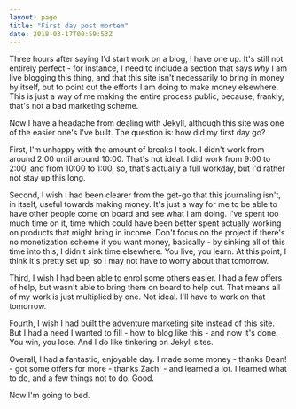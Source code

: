```yaml
---
layout: page
title: "First day post mortem"
date: 2018-03-17T00:59:53Z
---
```


Three hours after saying I'd start work on a blog, I have one up. It's still not entirely perfect - for instance, I need to include a section that says _why_ I am live blogging this thing, and that this site isn't necessarily to bring in money by itself, but to point out the efforts I am doing to make money elsewhere. This is just a way of me making the entire process public, because, frankly, that's not a bad marketing scheme.

Now I have a headache from dealing with Jekyll, although this site was one of the easier one's I've built. The question is: how did my first day go?

First, I'm unhappy with the amount of breaks I took. I didn't work from around 2:00 until around 10:00. That's not ideal. I did work from 9:00 to 2:00, and from 10:00 to 1:00, so, that's actually a full workday, but I'd rather not stay up this long.

Second, I wish I had been clearer from the get-go that this journaling isn't, in itself, useful towards making money. It's just a way for me to be able to have other people come on board and see what I am doing. I've spent too much time on it, time which could have been better spent actually working on products that might bring in income. Don't focus on the project if there's no monetization scheme if you want money, basically - by sinking all of this time into this, I didn't sink time elsewhere. You live, you learn. At this point, I think it's pretty set up, so I may not have to worry about that tomorrow.

Third, I wish I had been able to enrol some others easier. I had a few offers of help, but wasn't able to bring them on board to help out. That means all of my work is just multiplied by one. Not ideal. I'll have to work on that tomorrow.

Fourth, I wish I had built the adventure marketing site instead of this site. But I had a need I wanted to fill - how to blog like this - and now it's done. You win, you lose. And I do like tinkering on Jekyll sites.

Overall, I had a fantastic, enjoyable day. I made some money - thanks Dean! - got some offers for more - thanks Zach! - and learned a lot. I learned what to do, and a few things not to do. Good.

Now I'm going to bed.
